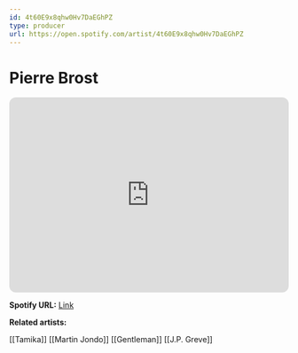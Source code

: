 ```yaml
---
id: 4t60E9x8qhw0Hv7DaEGhPZ
type: producer
url: https://open.spotify.com/artist/4t60E9x8qhw0Hv7DaEGhPZ
---
```

# Pierre Brost

<iframe style="border-radius:12px" src="https://open.spotify.com/embed/artist/4t60E9x8qhw0Hv7DaEGhPZ" width="100%" height="352" frameBorder="0" allowfullscreen="" allow="autoplay; clipboard-write; encrypted-media; fullscreen; picture-in-picture" loading="lazy"></iframe>

**Spotify URL:** [Link](https://open.spotify.com/artist/4t60E9x8qhw0Hv7DaEGhPZ)

**Related artists:**

[[Tamika]]
[[Martin Jondo]]
[[Gentleman]]
[[J.P. Greve]]
